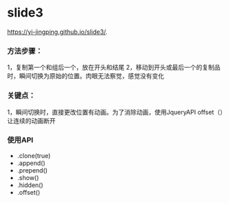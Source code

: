 # slide3
https://yi-jingping.github.io/slide3/.
### 方法步骤：
1，复制第一个和组后一个，放在开头和结尾
2，移动到开头或最后一个的复制品时，瞬间切换为原始的位置。肉眼无法察觉，感觉没有变化
### 关键点：
1，瞬间切换时，直接更改位置有动画。为了消除动画，使用JqueryAPI offset（）让连续的动画断开
### 使用API
- .clone(true) 
- .append()
- .prepend()
- .show()
- .hidden()
- .offset()
